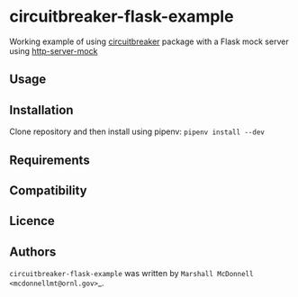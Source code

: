 circuitbreaker-flask-example
==========

Working example of using [circuitbreaker](https://github.com/fabfuel/circuitbreaker) package
with a Flask mock server using [http-server-mock](https://github.com/ezequielramos/http-server-mock)

Usage
-----

Installation
------------

Clone repository and then install using pipenv: `pipenv install --dev`


Requirements
------------

Compatibility
-------------

Licence
-------

Authors
-------

`circuitbreaker-flask-example` was written by `Marshall McDonnell <mcdonnellmt@ornl.gov>`_.

